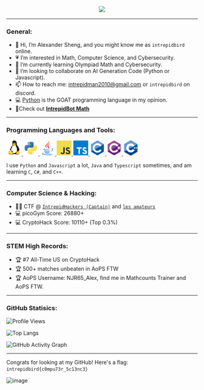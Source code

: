 <p align="center">
    <img src="https://readme-typing-svg.demolab.com/?lines=👋+Hi,+I'm+IntrepidBird!" /></a>
</p>

--------------------------------------------------------------------------------------------------------------------------------------------------------------------------------------------------------------------

### General:
- 👋 Hi, I’m Alexander Sheng, and you might know me as `intrepidbird` online.
- 💗 I’m interested in Math, Computer Science, and Cybersecurity.
- 🤔 I’m currently learning Olympiad Math and Cybersecurity.
- 💞️ I’m looking to collaborate on AI Generation Code (Python or Javascript).
- 📫 How to reach me: intrepidman2010@gmail.com or `intrepidbird` on discord.
- 💻 [Python](https://python.org) is the GOAT programming language in my opinion.
- 🤖Check out [**IntrepidBot Math**](https://github.com/intrepidbird/intrepidbot)
--------------------------------------------------------------------------------------------------------------------------------------------------------------------------------------------------------------------

<h3 align="left">Programming Languages and Tools:</h3>
<p align="left"> <a href="https://www.linux.org/" target="_blank" rel="noreferrer"> <img src="https://raw.githubusercontent.com/devicons/devicon/master/icons/linux/linux-original.svg" alt="linux" width="40" height="40"/> </a> <a href="https://www.python.org" target="_blank" rel="noreferrer"> <img src="https://raw.githubusercontent.com/devicons/devicon/master/icons/python/python-original.svg" alt="python" width="40" height="40"/> </a> <a href="https://www.java.com" target="_blank" rel="noreferrer"> <img src="https://raw.githubusercontent.com/devicons/devicon/master/icons/java/java-original.svg" alt="java" width="40" height="40"/> </a> <a href="https://developer.mozilla.org/en-US/docs/Web/JavaScript" target="_blank" rel="noreferrer"> <img src="https://raw.githubusercontent.com/devicons/devicon/master/icons/javascript/javascript-original.svg" alt="javascript" width="40" height="40"/> </a>  <a href="https://www.typescriptlang.org/" target="_blank" rel="noreferrer"> <img src="https://raw.githubusercontent.com/devicons/devicon/master/icons/typescript/typescript-original.svg" alt="typescript" width="40" height="40"/> </a> <a href="https://www.cprogramming.com/" target="_blank" rel="noreferrer"> <img src="https://raw.githubusercontent.com/devicons/devicon/master/icons/c/c-original.svg" alt="c" width="40" height="40"/> </a> <a href="https://www.w3schools.com/cs/" target="_blank" rel="noreferrer"> <img src="https://raw.githubusercontent.com/devicons/devicon/master/icons/csharp/csharp-original.svg" alt="csharp" width="40" height="40"/> </a> <a href="https://www.w3schools.com/cpp/" target="_blank" rel="noreferrer"> <img src="https://raw.githubusercontent.com/devicons/devicon/master/icons/cplusplus/cplusplus-original.svg" alt="cplusplus" width="40" height="40"/> </a> </p>

I use `Python` and `Javascript` a lot, `Java` and `Typescript` sometimes, and am learning `C`, `C#`, and `C++`.

--------------------------------------------------------------------------------------------------------------------------------------------------------------------------------------------------------------------

### Computer Science & Hacking:

- 👨‍💻 CTF @ [`IntrepidHackers (Captain)`](https://sites.google.com/view/intrepidhackers) and [`les amateurs`](https://amateurs.team)
- 💻 picoGym Score: 26880+
- 💻 CryptoHack Score: 10110+ (Top 0.3%)

--------------------------------------------------------------------------------------------------------------------------------------------------------------------------------------------------------------------

### STEM High Records:

- 🏆 #7 All-Time US on CryptoHack
- 🏆 500+ matches unbeaten in AoPS FTW
- 🏆 AoPS Username: NJR65_Alex, find me in Mathcounts Trainer and AoPS FTW.

--------------------------------------------------------------------------------------------------------------------------------------------------------------------------------------------------------------------

### GitHub Statisics:

![Profile Views](https://komarev.com/ghpvc/?username=realrealAlexS)

![Top Langs](https://github-readme-stats.vercel.app/api/top-langs/?username=intrepidbird&layout=compact&theme=blueberry)

![GitHub Activity Graph](https://github-readme-activity-graph.vercel.app/graph?username=intrepidbird&bg_color=0f2d3d&color=1cadfb&line=1cadfb&point=1cadfb&area=true&hide_border=true)

--------------------------------------------------------------------------------------------------------------------------------------------------------------------------------------------------------------------

Congrats for looking at my GitHub! Here's a flag: `intrepidbird{c0mpu73r_5c13nc3}`

![image](https://github.com/intrepidbird/intrepidbird/assets/140008493/2dd84226-c6bb-4915-a393-b3fd62e764b6)

<!---
realrealAlexS/realrealAlexS is a ✨ special ✨ repository because its `README.md` (this file) appears on your GitHub profile.
You can click the Preview link to take a look at your changes.
--->
